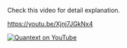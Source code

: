 Check this video for detail explanation.

https://youtu.be/Xjnj7JGkNx4

[![Quantext on YouTube](http://img.youtube.com/vi/Xjnj7JGkNx4/0.jpg)](http://www.youtube.com/watch?v=Xjnj7JGkNx4 "")
